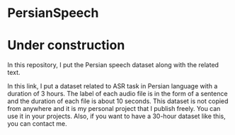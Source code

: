 # PersianSpeech
# Under construction
In this repository, I put the Persian speech dataset along with the related text.

In this link, I put a dataset related to ASR task in Persian language with a duration of 3 hours. 
The label of each audio file is in the form of a sentence and the duration of each file is about 10 seconds.
This dataset is not copied from anywhere and it is my personal project that I publish freely. You can use it in your projects.
Also, if you want to have a 30-hour dataset like this, you can contact me.
